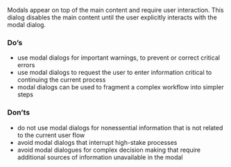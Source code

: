 Modals appear on top of the main content and require user interaction. This dialog disables the main content until the user explicitly interacts with the modal dialog.

### Do’s
-	use modal dialogs for important warnings, to prevent or correct critical errors
-	use modal dialogs to request the user to enter information critical to continuing the current process
-	modal dialogs can be used to fragment a complex workflow into simpler steps

### Don’ts
-	do not use modal dialogs for nonessential information that is not related to the current user flow
-	avoid modal dialogs that interrupt high-stake processes
-	avoid modal dialogues for complex decision making that require additional sources of information unavailable in the modal
